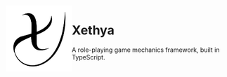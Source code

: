 <img align="left" width="150" src="logo.png">

# Xethya
A role-playing game mechanics framework, built in TypeScript.
